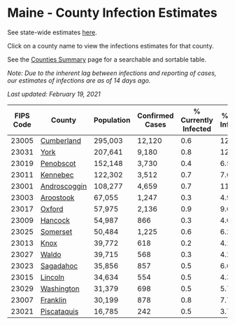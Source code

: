# Maine - County Infection Estimates

See state-wide estimates [here](/infections/us-me).

Click on a county name to view the infections estimates for that county.

See the [Counties Summary](/infections/summary-counties) page for a searchable and sortable table.

*Note: Due to the inherent lag between infections and reporting of cases, our estimates of infections are as of 14 days ago.*

*Last updated: February 19, 2021*

|   FIPS Code |                       County |   Population |   Confirmed Cases |   % Currently Infected |   % Total Infected |
|-------------|------------------------------|--------------|-------------------|------------------------|--------------------|
|       23005 |     [Cumberland](cumberland) |      295,003 |            12,120 |                    0.6 |               12.1 |
|       23031 |                 [York](york) |      207,641 |             9,180 |                    0.8 |               12.1 |
|       23019 |       [Penobscot](penobscot) |      152,148 |             3,730 |                    0.4 |                6.5 |
|       23011 |         [Kennebec](kennebec) |      122,302 |             3,512 |                    0.7 |                7.6 |
|       23001 | [Androscoggin](androscoggin) |      108,277 |             4,659 |                    0.7 |               11.7 |
|       23003 |       [Aroostook](aroostook) |       67,055 |             1,247 |                    0.3 |                4.9 |
|       23017 |             [Oxford](oxford) |       57,975 |             2,136 |                    0.9 |                9.6 |
|       23009 |           [Hancock](hancock) |       54,987 |               866 |                    0.3 |                4.0 |
|       23025 |         [Somerset](somerset) |       50,484 |             1,225 |                    0.6 |                6.2 |
|       23013 |                 [Knox](knox) |       39,772 |               618 |                    0.2 |                4.1 |
|       23027 |               [Waldo](waldo) |       39,715 |               568 |                    0.3 |                4.2 |
|       23023 |       [Sagadahoc](sagadahoc) |       35,856 |               857 |                    0.5 |                6.6 |
|       23015 |           [Lincoln](lincoln) |       34,634 |               554 |                    0.5 |                4.3 |
|       23029 |     [Washington](washington) |       31,379 |               698 |                    0.5 |                5.7 |
|       23007 |         [Franklin](franklin) |       30,199 |               878 |                    0.8 |                7.7 |
|       23021 |   [Piscataquis](piscataquis) |       16,785 |               242 |                    0.5 |                3.7 |